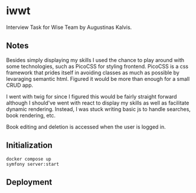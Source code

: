 # iwwt
Interview Task for Wise Team by Augustinas Kalvis.

## Notes
Besides simply displaying my skills I used the chance to play around with some 
technologies, such as PicoCSS for styling frontend. PicoCSS is a css framework
that prides itself in avoiding classes as much as possible by levaraging 
semantic html. Figured it would be more than enough for a small CRUD app.

I went with twig for since I figured this would be fairly straight forward 
although I should've went with react to display my skills as well as facilitate
dynamic rendering. Instead, I was stuck writing basic js to handle
searches, book rendering, etc.

Book editing and deletion is accessed when the user is logged in.

## Initialization

```
docker compose up
symfony server:start
```

## Deployment

